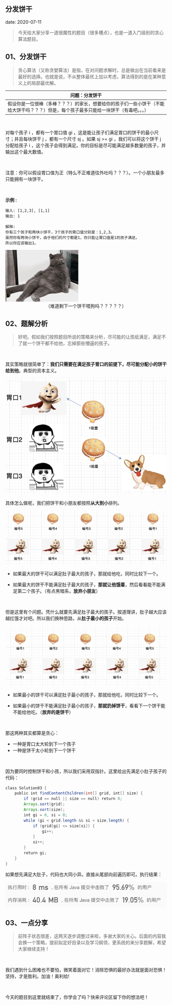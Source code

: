  
##	分发饼干
date:	2020-07-11
 

> 今天给大家分享一道很魔性的题目（很多槽点），也是一道入门级别的贪心算法题目。

## 01、分发饼干

> 贪心算法（又称贪婪算法）是指，在对问题求解时，总是做出在当前看来是最好的选择。也就是说，不从整体最优上加以考虑，算法得到的是在某种意义上的局部最优解。

| 问题：分发饼干                                               |
| ------------------------------------------------------------ |
| 假设你是一位很棒（多棒？？？）的家长，想要给你的孩子们一些小饼干（不能给大饼干吗？？？）但是，每个孩子最多只能给一块饼干（有毒吧。。。） |

<br/>

对每个孩子 i ，都有一个胃口值 gi ，这是能让孩子们满足胃口的饼干的最小尺寸；并且每块饼干 j ，都有一个尺寸 sj 。如果 sj >= gi ，我们可以将这个饼干 j 分配给孩子 i ，这个孩子会得到满足。你的目标是尽可能满足越多数量的孩子，并输出这个最大数值。

<br/>

注意：你可以假设胃口值为正（特么不正难道往外吐吗？？？）。一个小朋友最多只能拥有一块饼干。

<br/>

**示例 :**

```
输入: [1,2,3], [1,1] 
输出: 1 

解释: 
你有三个孩子和两块小饼干，3个孩子的胃口值分别是：1,2,3。
虽然你有两块小饼干，由于他们的尺寸都是1，你只能让胃口值是1的孩子满足。
所以你应该输出1。 
```

<img src="30/1.gif" alt="PNG" style="zoom: 67%;" />

<center>（难道剩下一个饼干喂狗吗？？？？？）</center>

## 02、题解分析

> 好吧。假如我们按照题目所说的策略来分析，尽可能的让孩纸满足，满足不了就一个饼干都不给他，忘掉那些懵逼的孩子。

<br/>

其实策略就很简单了：**我们只需要在满足孩子胃口的前提下，尽可能分配小的饼干给到他**。典型的资本主义。

<img src="30/2.jpg" alt="PNG" style="zoom:50%;" />

具体怎么做呢，我们把饼干和小朋友都按照**从大到小**排列。

<img src="30/3.jpg" alt="PNG" style="zoom:50%;" />

- 如果最大的饼干可以满足肚子最大的孩子，那就给他吃，同时比较下一个。

- 如果最大的饼干不能满足肚子最大的孩子，**那就让他饿着**，然后看看能不能满足第二个孩子。（有点黑暗系，**放弃小朋友**）

<br/>

但是这里有个问题。凭什么就要先满足肚子最大的孩子。按道理讲，肚子越大应该越扛饿才对吧。所以我们换种思路，从**肚子最小的孩子**开始。

<img src="30/4.jpg" alt="PNG" style="zoom:50%;" />

- 如果最小的饼干可以满足肚子最小的孩子，那就给他吃，同时比较下一个。

- 如果最小的饼干不能满足肚子最小的孩子，**那就扔掉饼干**，看看下一个饼干能不能给他吃。（**放弃的是饼干**）

<br/>

那这两种其实都算是贪心：

- 一种是胃口太大轮到下一个孩子
- 一种是饼干太小轮到下一个饼干

<br/>

因为要同时控制饼干和小孩，所以我们采用双指针。这里给出先满足小肚子孩子的代码：

```java
class Solution03 { 
    public int findContentChildren(int[] grid, int[] size) {
        if (grid == null || size == null) return 0; 
        Arrays.sort(grid); 
        Arrays.sort(size); 
        int gi = 0, si = 0; 
        while (gi < grid.length && si < size.length) {
            if (grid[gi] <= size[si]) {
                gi++;
            }
            si++;
        }
        return gi;
    }
}
```

如果想先满足大肚子，代码也大同小异。直接从尾部向前遍历即可。执行结果：

<img src="30/5.jpg" alt="PNG" style="zoom: 80%;" />

## 03、一点分享

> 前阵子状态很差，这两天逐步调整过来啦，多谢大家的关心。后面的内容我会换一个策略，提前拟定好目录以及学习纲领，更系统的来分享题解，希望大家继续支持！

<br/>

我们遇到什么困难也不要怕，微笑着面对它！消除恐惧的最好办法就是面对恐惧！坚持，才是胜利。加油！奥利给!

<br/>

今天的题目到这里就结束了，你学会了吗？快来评论区留下你的想法吧！